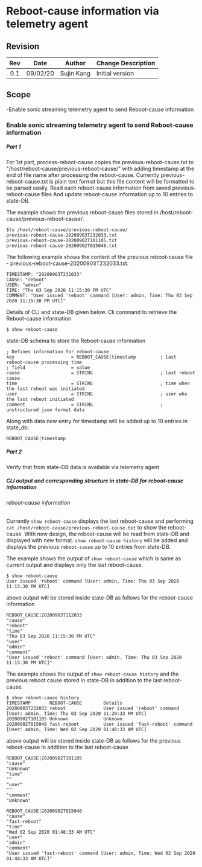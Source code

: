 # Reboot-cause information via telemetry agent

## Revision

| Rev | Date     | Author      | Change Description |
|:---:|:--------:|:-----------:|--------------------|
| 0.1 | 09/02/20 | Sujin Kang  | Initial version    |

## Scope
-Enable sonic streaming telemetry agent to send Reboot-cause information

### Enable sonic streaming telemetry agent to send Reboot-cause information

##### Part 1 
For 1st part, process-reboot-cause copies the previous-reboot-cause.txt 
to "/host/reboot-cause/previous-reboot-cause/" with adding timestamp 
at the end of file name after processing the reboot-cause.
Currently previous-reboot-cause.txt is plain text format but this file content will be formatted to be parsed easily.
Read each reboot-cause information from saved previous-reboot-cause files
And update reboot-cause information up to 10 entries to state-DB.  

The example shows the previous reboot-cause files stored in /host/reboot-cause/previous-reboot-cause/.
```
$ls /host/reboot-cause/previous-reboot-cause/
previous-reboot-cause-20200903T232033.txt
previous-reboot-cause-20200902T101105.txt
previous-reboot-cause-20200902T015048.txt
```
The following example shows the content of the previous reboot-cause file - previous-reboot-cause-20200903T232033.txt.
```
TIMESTAMP: "20200903T232033"
CAUSE: "reboot"
USER: "admin"
TIME: "Thu 03 Sep 2020 11:15:30 PM UTC"
COMMENT: "User issued 'reboot' command [User: admin, Time: Thu 03 Sep 2020 11:15:30 PM UTC]" 
```

Details of CLI and state-DB given below. 
Cli command to retrieve the Reboot-cause information
```
$ show reboot-cause
```
state-DB schema to store the Reboot-cause information
```
; Defines information for reboot-cause
key                     = REBOOT_CAUSE|timestamp         ; last reboot-cause processing time
; field                 = value
cause                   = STRING                         ; last reboot cause
time                    = STRING                         ; time when the last reboot was initiated
user                    = STRING                         ; user who the last reboot initiated
comment                 = STRING                         ; unstructured json format data
```
Along with data new entry for timestamp will be added up to 10 entries in state_db:  

```
REBOOT_CAUSE|timestamp
```

##### Part 2
Verify that from state-DB data is available via telemetry agent

##### CLI output  and corresponding structure in state-DB for reboot-cause information

###### reboot-cause information

Currently `show reboot-cause` displays the last reboot-cause and performing `cat /host/reboot-cause/previous-reboot-cause.txt` to show the reboot-cause. 
With new design, the reboot-cause will be read from state-DB and displayed with new format.
`show reboot-cause history` will be added and displays the previous `reboot-cause` up to 10 entries from state-DB.

The example shows the output of `show reboot-cause` which is same as current output and displays only the last reboot-cause.
```
$ show reboot-cause
User issued 'reboot' command [User: admin, Time: Thu 03 Sep 2020 11:15:30 PM UTC]
```
above output will be stored inside state-DB as follows for the reboot-cause information
```
REBOOT_CAUSE|20200903T112033
"cause"  
"reboot"  
"time"  
"Thu 03 Sep 2020 11:15:30 PM UTC"  
"user"  
"admin"  
"comment"  
"User issued 'reboot' command [User: admin, Time: Thu 03 Sep 2020 11:15:30 PM UTC]"  
```

The example shows the output of `show reboot-cause history` and the previous reboot cause stored in state-DB in addition to the last reboot-cause.
```
$ show reboot-cause history
TIMESTAMP       REBOOT-CAUSE        Details
20200903T232033 reboot              User issued 'reboot' command [User: admin, Time: Thu 03 Sep 2020 11:20:33 PM UTC]
20200902T101105 Unknown             Unknown
20200902T015048 fast-reboot         User issued 'fast-reboot' command [User: admin, Time: Wed 02 Sep 2020 01:48:33 AM UTC]
```
above output will be stored inside state-DB as follows for the previous reboot-cause in addition to the last reboot-cause
```
REBOOT_CAUSE|20200902T101105
"cause"  
"Unknown"  
"time"  
""
"user"  
""
"comment"  
"Unknown"
```
```
REBOOT_CAUSE|20200902T015048
"cause"  
"fast-reboot"  
"time"  
"Wed 02 Sep 2020 01:48:33 AM UTC"  
"user"  
"admin"  
"comment"  
"User issued 'fast-reboot' command [User: admin, Time: Wed 02 Sep 2020 01:48:33 AM UTC]"  
```
